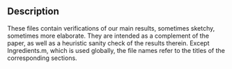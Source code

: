 Description
----------

These files contain verifications of our main results, sometimes sketchy, sometimes more elaborate. They are intended as a complement of the paper, as well as a heuristic sanity check of the results therein. Except Ingredients.m, which is used globally, the file names refer to the titles of the corresponding sections.
